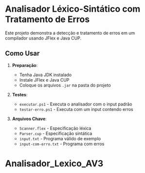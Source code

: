 # Analisador Léxico-Sintático com Tratamento de Erros

Este projeto demonstra a detecção e tratamento de erros em um compilador usando JFlex e Java CUP.

## Como Usar

1. **Preparação**:
   - Tenha Java JDK instalado
   - Instale JFlex e Java CUP
   - Coloque os arquivos `.jar` na pasta do projeto

2. **Testes**:
   - `executar.ps1` - Executa o analisador com o input padrão
   - `testar-erro.ps1` - Executa com um input contendo erros

3. **Arquivos Chave**:
   - `Scanner.flex` - Especificação léxica
   - `Parser.cup` - Especificação sintática
   - `input.txt` - Programa válido de exemplo
   - `input-com-erro.txt` - Programa com erros
# Analisador_Lexico_AV3
